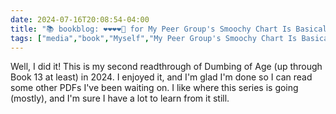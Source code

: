```yaml
---
date: 2024-07-16T20:08:54-04:00
title: "📚 bookblog: ❤️❤️❤️❤️🖤 for My Peer Group's Smoochy Chart Is Basically Now an Ouroboros (A Thirteenth Dumbing of Age Collection), by David Willis"
tags: ["media","book","Myself","My Peer Group's Smoochy Chart Is Basically Now an Ouroboros","David Willis","Dumbing of Age"]
---
```


Well, I did it! This is my second readthrough of Dumbing of Age (up through Book 13 at least) in 2024. I enjoyed it, and I'm glad I'm done so I can read some other PDFs I've been waiting on. I like where this series is going (mostly), and I'm sure I have a lot to learn from it still.